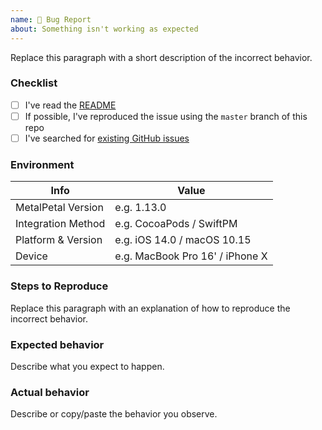 ```yaml
---
name: 🐛 Bug Report
about: Something isn't working as expected
---
```


<!--
    Thanks for contributing to MetalPetal!

    Before you submit your issue, please replace each paragraph
    below with the relevant details for your bug, and complete
    the steps in the checklist by placing an 'x' in each box:
    
    - [x] I've completed this task
    - [ ] This task isn't completed
-->

Replace this paragraph with a short description of the incorrect behavior.

### Checklist
- [ ] I've read the [README](https://github.com/MetalPetal/MetalPetal/blob/master/README.md)
- [ ] If possible, I've reproduced the issue using the `master` branch of this repo
- [ ] I've searched for [existing GitHub issues](https://github.com/MetalPetal/MetalPetal/issues)

### Environment

 Info                    | Value                               |
-------------------------|-------------------------------------|
 MetalPetal Version      | e.g. 1.13.0
 Integration Method      | e.g. CocoaPods / SwiftPM
 Platform & Version      | e.g. iOS 14.0 / macOS 10.15
 Device                  | e.g. MacBook Pro 16' / iPhone X

### Steps to Reproduce
Replace this paragraph with an explanation of how to reproduce the incorrect behavior.

### Expected behavior
Describe what you expect to happen.

### Actual behavior
Describe or copy/paste the behavior you observe.
